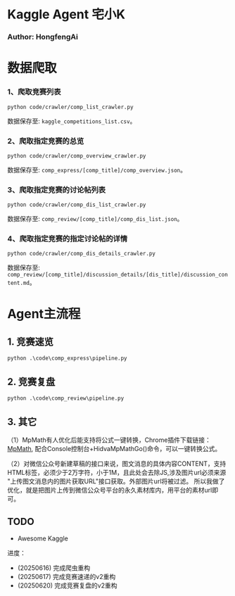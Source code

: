 # Kaggle Agent 宅小K
### Author: HongfengAi

# 数据爬取
### 1、爬取竞赛列表
```
python code/crawler/comp_list_crawler.py
```
数据保存至: ``kaggle_competitions_list.csv``。

### 2、爬取指定竞赛的总览
```
python code/crawler/comp_overview_crawler.py
```
数据保存至: ``comp_express/[comp_title]/comp_overview.json``。

### 3、爬取指定竞赛的讨论帖列表
```
python code/crawler/comp_dis_list_crawler.py
```
数据保存至: ``comp_review/[comp_title]/comp_dis_list.json``。

### 4、爬取指定竞赛的指定讨论帖的详情
```
python code/crawler/comp_dis_details_crawler.py
```
数据保存至: ``comp_review/[comp_title]/discussion_details/[dis_title]/discussion_content.md``。


# Agent主流程

## 1. 竞赛速览
```
python .\code\comp_express\pipeline.py
```

## 2. 竞赛复盘
```
python .\code\comp_review\pipeline.py
```

## 3. 其它
（1）MpMath有人优化后能支持将公式一键转换，Chrome插件下载链接：[MpMath](https://github.com/latentcat/mpmath/tree/bce3a5d0d96dc34be597d125b3994766dc0eef48), 配合Console控制台+HidvaMpMathGo()命令，可以一键转换公式。


（2）对微信公众号新建草稿的接口来说，图文消息的具体内容CONTENT，支持HTML标签，必须少于2万字符，小于1M，且此处会去除JS,涉及图片url必须来源 "上传图文消息内的图片获取URL"接口获取。外部图片url将被过滤。 所以我做了优化，就是把图片上传到微信公众号平台的永久素材库内，用平台的素材url即可。


## TODO
- Awesome Kaggle

进度：
- (20250616) 完成爬虫重构
- (20250617) 完成竞赛速递的v2重构
- (20250620) 完成竞赛复盘的v2重构


